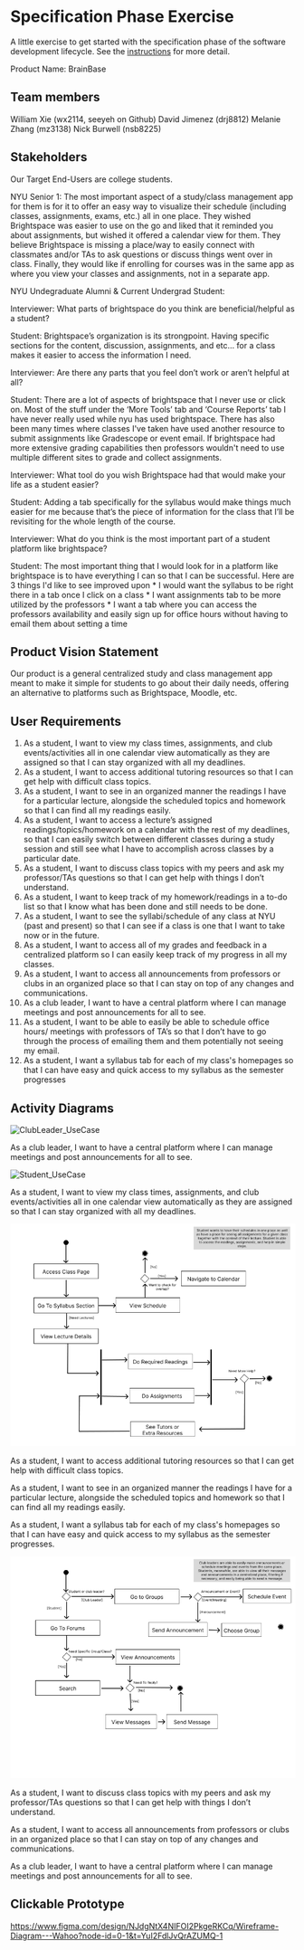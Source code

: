# Specification Phase Exercise

A little exercise to get started with the specification phase of the software development lifecycle. See the [instructions](instructions.md) for more detail.

Product Name: BrainBase

## Team members

William Xie (wx2114, seeyeh on Github)
David Jimenez (drj8812)
Melanie Zhang (mz3138)
Nick Burwell (nsb8225)

## Stakeholders

Our Target End-Users are college students.

NYU Senior 1: The most important aspect of a study/class management app for them is for it to offer an easy way to visualize their schedule (including classes, assignments, exams, etc.) all in one place. They wished Brightspace was easier to use on the go and liked that it reminded you about assignments, but wished it offered a calendar view for them. They believe Brightspace is missing a place/way to easily connect with classmates and/or TAs to ask questions or discuss things went over in class. Finally, they would like if enrolling for courses was in the same app as where you view your classes and assignments, not in a separate app.

NYU Undegraduate Alumni & Current Undergrad Student: 

Interviewer: What parts of brightspace do you think are beneficial/helpful as a student? 

Student: Brightspace’s organization is its strongpoint. Having specific sections for the content, discussion, assignments, and etc… for a class makes it easier to 
access the information I need. 

Interviewer: Are there any parts that you feel don’t work or aren’t helpful at all? 

Student: There are a lot of aspects of brightspace that I never use or click on. Most of the stuff under the ‘More Tools’ tab and ‘Course Reports’ tab I have never really used while nyu has used brightspace. There has also been many times where classes I've taken have used another resource to submit assignments like Gradescope or event email. If brightspace had more extensive grading capabilities then professors wouldn't need to use multiple different sites to grade and collect assignments. 

Interviewer: What tool do you wish Brightspace had that would make your life as a student easier?

Student: Adding a tab specifically for the syllabus would make things much easier for me because that’s the piece of information for the class that I’ll be revisiting for the 
whole length of the course. 

Interviewer: What do you think is the most important part of a student platform like brightspace? 

Student: The most important thing that I would look for in a platform like brightspace is to have everything I can so that I can be successful. Here are 3 things I'd like to see improved upon
    * I would want the syllabus to be right there in a tab once I click on a class
    * I want assignments tab to be more utilized by the professors
    * I want a tab where you can access the professors availability and easily sign up for office hours without having to email them about setting a time 

## Product Vision Statement

Our product is a general centralized study and class management app meant to make it simple for students to go about their daily needs, offering an alternative to platforms such as Brightspace, Moodle, etc.

## User Requirements

1. As a student, I want to view my class times, assignments, and club events/activities all in one calendar view automatically as they are assigned so that I can stay organized with all my deadlines.
2. As a student, I want to access additional tutoring resources so that I can get help with difficult class topics.
3. As a student, I want to see in an organized manner the readings I have for a particular lecture, alongside the scheduled topics and homework so that I can find all my readings easily.
4. As a student, I want to access a lecture’s assigned readings/topics/homework on a calendar with the rest of my deadlines, so that I can easily switch between different classes during a study session and still see what I have to accomplish across classes by a particular date.
5. As a student, I want to discuss class topics with my peers and ask my professor/TAs questions so that I can get help with things I don’t understand.
6. As a student, I want to keep track of my homework/readings in a to-do list so that I know what has been done and still needs to be done.
7. As a student, I want to see the syllabi/schedule of any class at NYU (past and present) so that I can see if a class is one that I want to take now or in the future.
8. As a student, I want to access all of my grades and feedback in a centralized platform so I can easily keep track of my progress in all my classes.
9. As a student, I want to access all announcements from professors or clubs in an organized place so that I can stay on top of any changes and communications.
10. As a club leader, I want to have a central platform where I can manage meetings and post announcements for all to see.
11. As a student, I want to be able to easily be able to schedule office hours/ meetings with professors of TA’s so that I don’t have to go through the process of emailing them and them potentially not seeing my email. 
12. As a student, I want a syllabus tab for each of my class's homepages so that I can have easy and quick access to my syllabus as the semester progresses 



## Activity Diagrams

![ClubLeader_UseCase](https://github.com/user-attachments/assets/cf3f7aa8-596a-4f53-a091-c1510e8f0ff0)

As a club leader, I want to have a central platform where I can manage meetings and post announcements for all to see.

![Student_UseCase](https://github.com/user-attachments/assets/ca0ca2ec-320d-46ef-8368-bda7a6c16847)

As a student, I want to view my class times, assignments, and club events/activities all in one calendar view automatically as they are assigned so that I can stay organized with all my deadlines.

![Activity Diagram 1](activityDiagram1.png)

As a student, I want to access additional tutoring resources so that I can get help with difficult class topics.

As a student, I want to see in an organized manner the readings I have for a particular lecture, alongside the scheduled topics and homework so that I can find all my readings easily.

As a student, I want a syllabus tab for each of my class's homepages so that I can have easy and quick access to my syllabus as the semester progresses.

![Activity Diagram 2](activityDiagram2.png)

As a student, I want to discuss class topics with my peers and ask my professor/TAs questions so that I can get help with things I don’t understand.

As a student, I want to access all announcements from professors or clubs in an organized place so that I can stay on top of any changes and communications.

As a club leader, I want to have a central platform where I can manage meetings and post announcements for all to see.

## Clickable Prototype

https://www.figma.com/design/NJdgNtX4NIFOI2PkgeRKCq/Wireframe-Diagram---Wahoo?node-id=0-1&t=YuI2FdlJvQrAZUMQ-1
